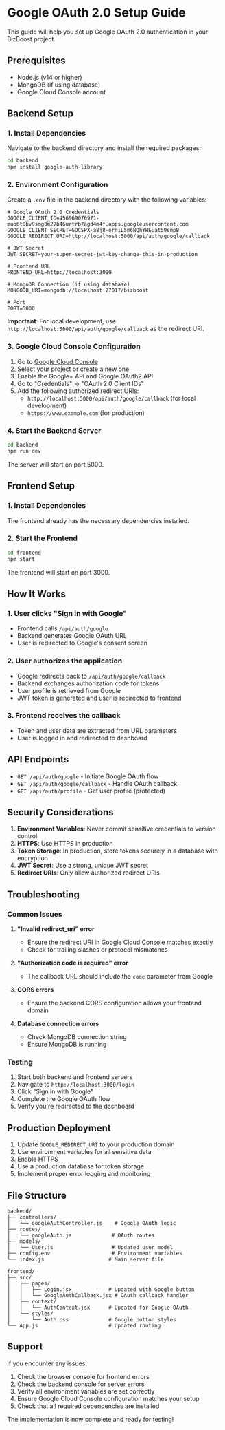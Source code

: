 # Google OAuth 2.0 Setup Guide

This guide will help you set up Google OAuth 2.0 authentication in your BizBoost project.

## Prerequisites

- Node.js (v14 or higher)
- MongoDB (if using database)
- Google Cloud Console account

## Backend Setup

### 1. Install Dependencies

Navigate to the backend directory and install the required packages:

```bash
cd backend
npm install google-auth-library
```

### 2. Environment Configuration

Create a `.env` file in the backend directory with the following variables:

```env
# Google OAuth 2.0 Credentials
GOOGLE_CLIENT_ID=456969076971-muo6t0bv9smg0m27b46urtrb7agd4m4f.apps.googleusercontent.com
GOOGLE_CLIENT_SECRET=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
GOOGLE_REDIRECT_URI=http://localhost:5000/api/auth/google/callback

# JWT Secret
JWT_SECRET=your-super-secret-jwt-key-change-this-in-production

# Frontend URL
FRONTEND_URL=http://localhost:3000

# MongoDB Connection (if using database)
MONGODB_URI=mongodb://localhost:27017/bizboost

# Port
PORT=5000
```

**Important**: For local development, use `http://localhost:5000/api/auth/google/callback` as the redirect URI.

### 3. Google Cloud Console Configuration

1. Go to [Google Cloud Console](https://console.cloud.google.com/)
2. Select your project or create a new one
3. Enable the Google+ API and Google OAuth2 API
4. Go to "Credentials" → "OAuth 2.0 Client IDs"
5. Add the following authorized redirect URIs:
   - `http://localhost:5000/api/auth/google/callback` (for local development)
   - `https://www.example.com` (for production)

### 4. Start the Backend Server

```bash
cd backend
npm run dev
```

The server will start on port 5000.

## Frontend Setup

### 1. Install Dependencies

The frontend already has the necessary dependencies installed.

### 2. Start the Frontend

```bash
cd frontend
npm start
```

The frontend will start on port 3000.

## How It Works

### 1. User clicks "Sign in with Google"
- Frontend calls `/api/auth/google`
- Backend generates Google OAuth URL
- User is redirected to Google's consent screen

### 2. User authorizes the application
- Google redirects back to `/api/auth/google/callback`
- Backend exchanges authorization code for tokens
- User profile is retrieved from Google
- JWT token is generated and user is redirected to frontend

### 3. Frontend receives the callback
- Token and user data are extracted from URL parameters
- User is logged in and redirected to dashboard

## API Endpoints

- `GET /api/auth/google` - Initiate Google OAuth flow
- `GET /api/auth/google/callback` - Handle OAuth callback
- `GET /api/auth/profile` - Get user profile (protected)

## Security Considerations

1. **Environment Variables**: Never commit sensitive credentials to version control
2. **HTTPS**: Use HTTPS in production
3. **Token Storage**: In production, store tokens securely in a database with encryption
4. **JWT Secret**: Use a strong, unique JWT secret
5. **Redirect URIs**: Only allow authorized redirect URIs

## Troubleshooting

### Common Issues

1. **"Invalid redirect_uri" error**
   - Ensure the redirect URI in Google Cloud Console matches exactly
   - Check for trailing slashes or protocol mismatches

2. **"Authorization code is required" error**
   - The callback URL should include the `code` parameter from Google

3. **CORS errors**
   - Ensure the backend CORS configuration allows your frontend domain

4. **Database connection errors**
   - Check MongoDB connection string
   - Ensure MongoDB is running

### Testing

1. Start both backend and frontend servers
2. Navigate to `http://localhost:3000/login`
3. Click "Sign in with Google"
4. Complete the Google OAuth flow
5. Verify you're redirected to the dashboard

## Production Deployment

1. Update `GOOGLE_REDIRECT_URI` to your production domain
2. Use environment variables for all sensitive data
3. Enable HTTPS
4. Use a production database for token storage
5. Implement proper error logging and monitoring

## File Structure

```
backend/
├── controllers/
│   └── googleAuthController.js    # Google OAuth logic
├── routes/
│   └── googleAuth.js             # OAuth routes
├── models/
│   └── User.js                   # Updated user model
├── config.env                    # Environment variables
└── index.js                     # Main server file

frontend/
├── src/
│   ├── pages/
│   │   ├── Login.jsx            # Updated with Google button
│   │   └── GoogleAuthCallback.jsx # OAuth callback handler
│   ├── context/
│   │   └── AuthContext.jsx      # Updated for Google OAuth
│   └── styles/
│       └── Auth.css             # Google button styles
└── App.js                       # Updated routing
```

## Support

If you encounter any issues:

1. Check the browser console for frontend errors
2. Check the backend console for server errors
3. Verify all environment variables are set correctly
4. Ensure Google Cloud Console configuration matches your setup
5. Check that all required dependencies are installed

The implementation is now complete and ready for testing!
